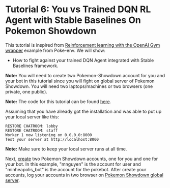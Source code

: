 # Tutorial 6: You vs Trained DQN RL Agent with Stable Baselines On Pokemon Showdown

This tutorial is inspired from [Reinforcement learning with the OpenAI Gym wrapper](https://poke-env.readthedocs.io/en/latest/rl_with_open_ai_gym_wrapper.html) example from Poke-env. We will show:
- How to fight against your trained DQN Agent integrated with Stable Baselines framework.

**Note:** You will need to create two Pokemon-Showdown account for you and your bot in this tutorial since you will fight on global server of Pokemon Showdown. You will need two laptops/machines or two browsers (one private, one public).

**Note:** The code for this tutorial can be found [here](https://github.com/mnguyen0226/hackathon_hs/tree/main/src/tutorials/tutorial_six).

Assuming that you have already got the installation and was able to put up your local server like this:

```
RESTORE CHATROOM: lobby
RESTORE CHATROOM: staff
Worker 1 now listening on 0.0.0.0:8000
Test your server at http://localhost:8000
```
**Note:** Make sure to keep your local server runs at all time.


Next, [create](https://www.quora.com/How-do-you-sign-up-for-Pokemon-Showdown#:~:text=Go%20to%20Showdown!,the%20picture%20and%20its%20done!) two Pokemon Showdown accounts, one for you and one for your bot. In this example, "mnguyen" is the account for user and "minheapolis_bot" is the account for the pokebot. After create your accounts, log your accounts in two browser on [Pokemon Showdown global server](https://pokemonshowdown.com/).